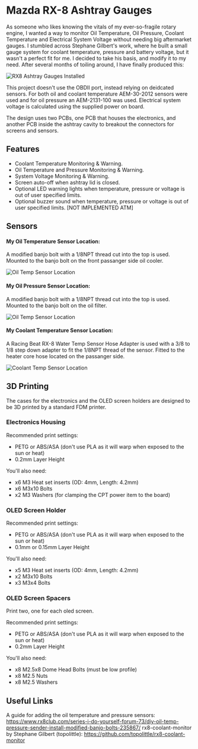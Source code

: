 # Mazda RX-8 Ashtray Gauges

As someone who likes knowing the vitals of my ever-so-fragile rotary engine, I wanted a way to monitor Oil Temperature, Oil Pressure, Coolant Temperature and Electrical System Voltage without needing big aftermarket gauges. I stumbled across Stephane Gilbert's work, where he built a small gauge system for coolant temperature, pressure and battery voltage, but it wasn't a perfect fit for me. I decided to take his basis, and modify it to my need. After several months of toiling around, I have finally produced this:

![RX8 Ashtray Gauges Installed](images/ashtray_installed.png)

This project doesn't use the OBDII port, instead relying on deidcated sensors. For both oil and coolant temperature AEM-30-2012 sensors were used and for oil pressure an AEM-2131-100 was used. Electrical system voltage is calculated using the supplied power on board.

The design uses two PCBs, one PCB that houses the electronics, and another PCB inside the ashtray cavity to breakout the connectors for screens and sensors.

## Features
- Coolant Temperature Monitoring & Warning.
- Oil Temperature and Pressure Monitoring & Warning.
- System Voltage Monitoring & Warning.
- Screen auto-off when ashtray lid is closed.
- Optional LED warning lights when temperature, pressure or voltage is out of user specified limits.
- Optional buzzer sound when temperature, pressure or voltage is out of user specified limits. [NOT IMPLEMENTED ATM]

## Sensors
#### My Oil Temperature Sensor Location:
A modified banjo bolt with a 1/8NPT thread cut into the top is used. Mounted to the banjo bolt on the front passanger side oil cooler.

![Oil Temp Sensor Location](images/oil_temp_location.png)

#### My Oil Pressure Sensor Location:
A modified banjo bolt with a 1/8NPT thread cut into the top is used. Mounted to the banjo bolt on the oil filter.

![Oil Temp Sensor Location](images/oil_pressure_location.png)

#### My Coolant Temperature Sensor Location:
A Racing Beat RX-8 Water Temp Sensor Hose Adapter is used with a 3/8 to 1/8 step down adapter to fit the 1/8NPT thread of the sensor. Fitted to the heater core hose located on the passanger side.

![Coolant Temp Sensor Location](images/cool_temp_location.png)

## 3D Printing
The cases for the electronics and the OLED screen holders are designed to be 3D printed by a standard FDM printer. 

### Electronics Housing
Recommended print settings:
- PETG or ABS/ASA (don't use PLA as it will warp when exposed to the sun or heat)
- 0.2mm Layer Height

You'll also need:
- x6 M3 Heat set inserts (OD: 4mm, Length: 4.2mm)
- x6 M3x10 Bolts
- x2 M3 Washers (for clamping the CPT power item to the board)

### OLED Screen Holder
Recommended print settings:
- PETG or ABS/ASA (don't use PLA as it will warp when exposed to the sun or heat)
- 0.1mm or 0.15mm Layer Height

You'll also need:
- x5 M3 Heat set inserts (OD: 4mm, Length: 4.2mm)
- x2 M3x10 Bolts
- x3 M3x4 Bolts

### OLED Screen Spacers
Print two, one for each oled screen.

Recommended print settings:
- PETG or ABS/ASA (don't use PLA as it will warp when exposed to the sun or heat)
- 0.2mm Layer Height

You'll also need:
- x8 M2.5x8 Dome Head Bolts (must be low profile)
- x8 M2.5 Nuts
- x8 M2.5 Washers

## Useful Links
A guide for adding the oil temperature and pressure sensors: https://www.rx8club.com/series-i-do-yourself-forum-73/diy-oil-temp-pressure-sender-install-modified-banjo-bolts-235867/
rx8-coolant-monitor by Stephane Gilbert (topolittle): https://github.com/topolittle/rx8-coolant-monitor